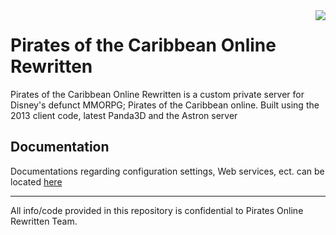 <img src="https://avatars3.githubusercontent.com/u/29313215?v=3&s=200" align="right">

Pirates of the Caribbean Online Rewritten
=========================================
Pirates of the Caribbean Online Rewritten is a custom private server for Disney's defunct MMORPG; Pirates of the Caribbean online. Built using the 2013 client code, latest Panda3D and the Astron server

## Documentation
Documentations regarding configuration settings, Web services, ect. can be located <a href="https://github.com/thetestgame/Pirates-Online-Rewritten/wiki">here</a>

<hr/>

All info/code provided in this repository is confidential to Pirates Online Rewritten Team.
